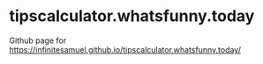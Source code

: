 # tipscalculator.whatsfunny.today
Github page for https://infinitesamuel.github.io/tipscalculator.whatsfunny.today/
